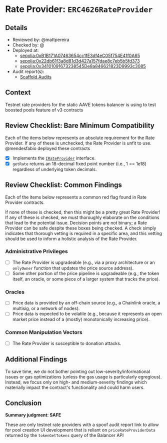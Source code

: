 # Rate Provider: `ERC4626RateProvider`

## Details
- Reviewed by: @mattpereira
- Checked by: @
- Deployed at:
    - [sepolia:0xB1B171A07463654cc1fE3df4eC05f754E41f0A65](https://sepolia.etherscan.io/address/0xB1B171A07463654cc1fE3df4eC05f754E41f0A65)
    - [sepolia:0x22db61f3a8d81d3d427a157fdae8c7eb5b5fd373](https://sepolia.etherscan.io/address/0x22db61f3a8d81d3d427a157fdae8c7eb5b5fd373)
    - [sepolia:0x34101091673238545De8a846621823D9993c3085](https://sepolia.etherscan.io/address/0x34101091673238545De8a846621823D9993c3085)
- Audit report(s):
    - [Scaffold Audits](https://github.com/balancer/scaffold-balancer-v3)

## Context
Testnet rate providers for the static AAVE tokens balancer is using to test boosted pools feature of v3 contracts

## Review Checklist: Bare Minimum Compatibility
Each of the items below represents an absolute requirement for the Rate Provider. If any of these is unchecked, the Rate Provider is unfit to use. @mendesfabio deployed these contracts

- [x] Implements the [`IRateProvider`](https://github.com/balancer/balancer-v2-monorepo/blob/bc3b3fee6e13e01d2efe610ed8118fdb74dfc1f2/pkg/interfaces/contracts/pool-utils/IRateProvider.sol) interface.
- [x] `getRate` returns an 18-decimal fixed point number (i.e., 1 == 1e18) regardless of underlying token decimals.

## Review Checklist: Common Findings
Each of the items below represents a common red flag found in Rate Provider contracts.

If none of these is checked, then this might be a pretty great Rate Provider! If any of these is checked, we must thoroughly elaborate on the conditions that lead to the potential issue. Decision points are not binary; a Rate Provider can be safe despite these boxes being checked. A check simply indicates that thorough vetting is required in a specific area, and this vetting should be used to inform a holistic analysis of the Rate Provider.

### Administrative Privileges
- [ ] The Rate Provider is upgradeable (e.g., via a proxy architecture or an `onlyOwner` function that updates the price source address).
- [ ] Some other portion of the price pipeline is upgradeable (e.g., the token itself, an oracle, or some piece of a larger system that tracks the price).

### Oracles
- [ ] Price data is provided by an off-chain source (e.g., a Chainlink oracle, a multisig, or a network of nodes).
- [ ] Price data is expected to be volatile (e.g., because it represents an open market price instead of a (mostly) monotonically increasing price).

### Common Manipulation Vectors
- [ ] The Rate Provider is susceptible to donation attacks.

## Additional Findings
To save time, we do not bother pointing out low-severity/informational issues or gas optimizations (unless the gas usage is particularly egregious). Instead, we focus only on high- and medium-severity findings which materially impact the contract's functionality and could harm users.


## Conclusion
**Summary judgment: SAFE**

These are only testnet rate providers with a spoof audit report link to allow for pool creation UI development that is reliant on `priceRateProviderData` returned by the `tokenGetTokens` query of the Balancer API